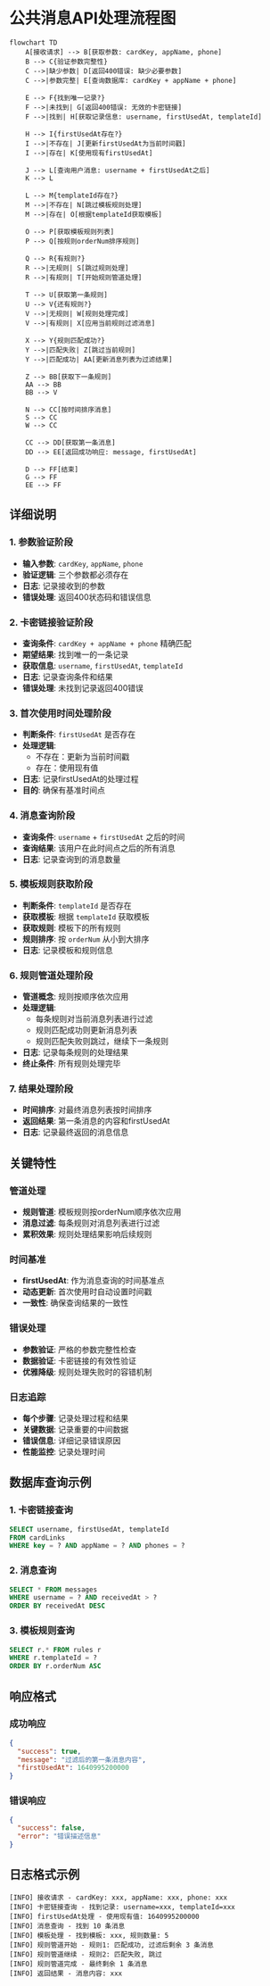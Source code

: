 # 公共消息API处理流程图

```mermaid
flowchart TD
    A[接收请求] --> B[获取参数: cardKey, appName, phone]
    B --> C{验证参数完整性}
    C -->|缺少参数| D[返回400错误: 缺少必要参数]
    C -->|参数完整| E[查询数据库: cardKey + appName + phone]
    
    E --> F{找到唯一记录?}
    F -->|未找到| G[返回400错误: 无效的卡密链接]
    F -->|找到| H[获取记录信息: username, firstUsedAt, templateId]
    
    H --> I{firstUsedAt存在?}
    I -->|不存在| J[更新firstUsedAt为当前时间戳]
    I -->|存在| K[使用现有firstUsedAt]
    
    J --> L[查询用户消息: username + firstUsedAt之后]
    K --> L
    
    L --> M{templateId存在?}
    M -->|不存在| N[跳过模板规则处理]
    M -->|存在| O[根据templateId获取模板]
    
    O --> P[获取模板规则列表]
    P --> Q[按规则orderNum排序规则]
    
    Q --> R{有规则?}
    R -->|无规则| S[跳过规则处理]
    R -->|有规则| T[开始规则管道处理]
    
    T --> U[获取第一条规则]
    U --> V{还有规则?}
    V -->|无规则| W[规则处理完成]
    V -->|有规则| X[应用当前规则过滤消息]
    
    X --> Y{规则匹配成功?}
    Y -->|匹配失败| Z[跳过当前规则]
    Y -->|匹配成功| AA[更新消息列表为过滤结果]
    
    Z --> BB[获取下一条规则]
    AA --> BB
    BB --> V
    
    N --> CC[按时间排序消息]
    S --> CC
    W --> CC
    
    CC --> DD[获取第一条消息]
    DD --> EE[返回成功响应: message, firstUsedAt]
    
    D --> FF[结束]
    G --> FF
    EE --> FF
```

## 详细说明

### 1. 参数验证阶段
- **输入参数**: `cardKey`, `appName`, `phone`
- **验证逻辑**: 三个参数都必须存在
- **日志**: 记录接收到的参数
- **错误处理**: 返回400状态码和错误信息

### 2. 卡密链接验证阶段
- **查询条件**: `cardKey + appName + phone` 精确匹配
- **期望结果**: 找到唯一的一条记录
- **获取信息**: `username`, `firstUsedAt`, `templateId`
- **日志**: 记录查询条件和结果
- **错误处理**: 未找到记录返回400错误

### 3. 首次使用时间处理阶段
- **判断条件**: `firstUsedAt` 是否存在
- **处理逻辑**: 
  - 不存在：更新为当前时间戳
  - 存在：使用现有值
- **日志**: 记录firstUsedAt的处理过程
- **目的**: 确保有基准时间点

### 4. 消息查询阶段
- **查询条件**: `username` + `firstUsedAt` 之后的时间
- **查询结果**: 该用户在此时间点之后的所有消息
- **日志**: 记录查询到的消息数量

### 5. 模板规则获取阶段
- **判断条件**: `templateId` 是否存在
- **获取模板**: 根据 `templateId` 获取模板
- **获取规则**: 模板下的所有规则
- **规则排序**: 按 `orderNum` 从小到大排序
- **日志**: 记录模板和规则信息

### 6. 规则管道处理阶段
- **管道概念**: 规则按顺序依次应用
- **处理逻辑**: 
  - 每条规则对当前消息列表进行过滤
  - 规则匹配成功则更新消息列表
  - 规则匹配失败则跳过，继续下一条规则
- **日志**: 记录每条规则的处理结果
- **终止条件**: 所有规则处理完毕

### 7. 结果处理阶段
- **时间排序**: 对最终消息列表按时间排序
- **返回结果**: 第一条消息的内容和firstUsedAt
- **日志**: 记录最终返回的消息信息

## 关键特性

### 管道处理
- **规则管道**: 模板规则按orderNum顺序依次应用
- **消息过滤**: 每条规则对消息列表进行过滤
- **累积效果**: 规则处理结果影响后续规则

### 时间基准
- **firstUsedAt**: 作为消息查询的时间基准点
- **动态更新**: 首次使用时自动设置时间戳
- **一致性**: 确保查询结果的一致性

### 错误处理
- **参数验证**: 严格的参数完整性检查
- **数据验证**: 卡密链接的有效性验证
- **优雅降级**: 规则处理失败时的容错机制

### 日志追踪
- **每个步骤**: 记录处理过程和结果
- **关键数据**: 记录重要的中间数据
- **错误信息**: 详细记录错误原因
- **性能监控**: 记录处理时间

## 数据库查询示例

### 1. 卡密链接查询
```sql
SELECT username, firstUsedAt, templateId 
FROM cardLinks 
WHERE key = ? AND appName = ? AND phones = ?
```

### 2. 消息查询
```sql
SELECT * FROM messages 
WHERE username = ? AND receivedAt > ? 
ORDER BY receivedAt DESC
```

### 3. 模板规则查询
```sql
SELECT r.* FROM rules r
WHERE r.templateId = ?
ORDER BY r.orderNum ASC
```

## 响应格式

### 成功响应
```json
{
  "success": true,
  "message": "过滤后的第一条消息内容",
  "firstUsedAt": 1640995200000
}
```

### 错误响应
```json
{
  "success": false,
  "error": "错误描述信息"
}
```

## 日志格式示例

```
[INFO] 接收请求 - cardKey: xxx, appName: xxx, phone: xxx
[INFO] 卡密链接查询 - 找到记录: username=xxx, templateId=xxx
[INFO] firstUsedAt处理 - 使用现有值: 1640995200000
[INFO] 消息查询 - 找到 10 条消息
[INFO] 模板处理 - 找到模板: xxx, 规则数量: 5
[INFO] 规则管道开始 - 规则1: 匹配成功, 过滤后剩余 3 条消息
[INFO] 规则管道继续 - 规则2: 匹配失败, 跳过
[INFO] 规则管道完成 - 最终剩余 1 条消息
[INFO] 返回结果 - 消息内容: xxx
``` 